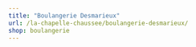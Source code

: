 ```yaml
---
title: "Boulangerie Desmarieux"
url: /la-chapelle-chaussee/boulangerie-desmarieux/
shop: boulangerie
---
```

